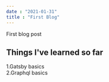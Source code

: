 ```yaml
---
date : "2021-01-31"
title : "First Blog"
---
```


First blog post 

## Things I've learned so far

1.Gatsby basics   
2.Graphql basics
